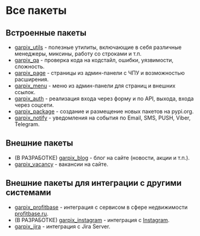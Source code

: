 # Все пакеты

## Встроенные пакеты

* [garpix_utils](https://github.com/garpixcms/garpix_utils) - полезные утилиты, включающие в себя различные менеджеры, миксины, работу со строками и т.п.
* [garpix_qa](https://github.com/garpixcms/garpix_qa) - проверка кода на кодстайл, ошибки, уязвимости, сложность.
* [garpix_page](https://github.com/garpixcms/garpix_page) - страницы из админ-панели с ЧПУ и возможностью расширения.
* [garpix_menu](https://github.com/garpixcms/garpix_menu) - меню из админ-панели для страниц и внешних ссылок.
* [garpix_auth](https://github.com/garpixcms/garpix_auth) - реализация входа через форму и по API, выхода, входа через соцсети.
* [garpix_package](https://github.com/garpixcms/garpix_package) - создание и размещение новых пакетов на pypi.org.
* [garpix_notify](https://github.com/garpixcms/garpix_notify) - уведомления на события по Email, SMS, PUSH, Viber, Telegram.

## Внешние пакеты

* (В РАЗРАБОТКЕ) [garpix_blog](https://github.com/garpixcms/garpix_blog) - блог на сайте (новости, акции и т.п.).
* [garpix_vacancy](https://github.com/garpixcms/garpix_vacancy) - вакансии на сайте.

## Внешние пакеты для интеграции с другими системами

* [garpix_profitbase](https://github.com/garpixcms/garpix_profitbase) - интеграция с сервисом в сфере недвижимости [profitbase.ru](https://profitbase.ru).
* (В РАЗРАБОТКЕ) [garpix_instagram](https://github.com/garpixcms/garpix_instagram) - интеграция с [Instagram](https://www.instagram.com).
* [garpix_jira](https://github.com/garpixcms/garpix_jira) - интеграция с Jira Server.
